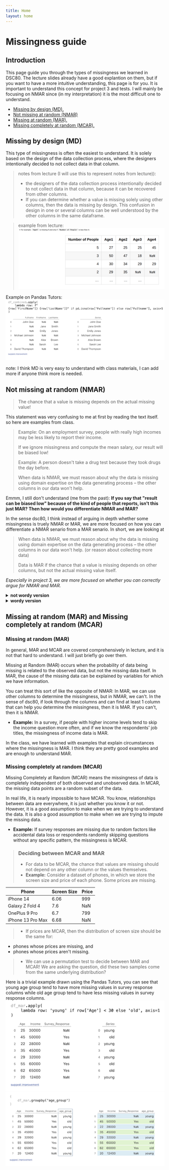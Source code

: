 ```yaml
---
title: Home
layout: home
---
```


# Missingness guide

## Introduction

This page guide you through the types of missingness we learned in DSC80. The lecture slides already have
a good explantion on them, but if you want to have a more intuitive understanding, this page is for you.
It is important to understand this concept for project 3 and tests. I will mainly be focusing on NMAR since
(in my interpretation) it is the most difficult one to understand.

- [Missing by design (MD).](#missing-by-design-md)
- [Not missing at random (NMAR)](#not-missing-at-random-nmar)
- [Missing at random (MAR).](#missing-at-random-mar)
- [Missing completely at random (MCAR).](#missing-completely-at-random-mcar)

## Missing by design (MD)

This type of missingness is often the easiest to understand. It is solely based on the design of the data collection
process, where the designers intentionally decided to not collect data in that column.


> notes from lecture (I will use this to represent notes from lecture)):
> - the designers of the data collection process intentionally decided to not collect data in that column,
    because it can be recovered from other columns.
> - If you can determine whether a value is missing solely using other columns, then the data is missing by design.
    This confusion in design in one or several columns can be well understood by the other columns in the same
    dataframe.

> example from lecture:
> ![img.png](img.png)

Example on Pandas Tutors:
![img_1.png](img_1.png)

note: I think MD is very easy to understand with class materials, I can add more if anyone think more is needed.

## Not missing at random (NMAR)

> The chance that a value is missing depends on the actual missing value!

This statement was very confusing to me at first by reading the text itself. so here are examples from class.

> Example: On an employment survey, people with really high incomes may be less likely to report their income.
>
> If we ignore missingness and compute the mean salary, our result will be biased low!
>
> Example: A person doesn't take a drug test because they took drugs the day before.
>
> When data is NMAR, we must reason about why the data is missing using domain expertise on the data generating
> process – the other columns in our data won't help.


Emmm, I still don't understand (me from the past): **If you say that "result can be biased low" because of the kind of
people that reports, isn't this just MAR? Then how would you differentiate NMAR and MAR?**

In the sense dsc80, I think instead of arguing in depth whether some missingness is truely NMAR or MAR, we are more
focused on
how you can differentiate a NMAR senario from a MAR senario. In short, we are looking at
> When data is NMAR, we must reason about why the data is missing using domain expertise on the data generating
> process – the other columns in our data won't help. (or reason about collecting more data)
> 
> Data is MAR if the chance that a value is missing depends on other columns, but not the actual missing value itself.

*Especially in project 3, we are more focused on whether you can correctly argue for NMAR and MAR.*


<details>
<summary><b>not wordy version</b></summary>
In summary, the difference between NMAR (Not Missing At Random) and MAR (Missing At Random) relates to whether missing
data in a dataset can be inferred from other available data. In MAR, missing values can be predicted using other columns
in the dataset. In contrast, NMAR refers to situations where missingness cannot be determined from the data present.

The distinction between NMAR and MAR can vary depending on the dataset's variables. For instance, in a survey, the
presence of certain columns (like job title in an employment survey) can change missingness from NMAR to MAR, as these
columns help predict missing values.

However, determining missingness can be complex, especially in situations like voluntary surveys where participant
bias (like satisfaction or dissatisfaction among employees) can influence responses. To address these complexities,
various imputation methods are used, such as Model-Based Imputation, which uses statistical models to predict missing
values, and Hot Deck Imputation, where missing values are filled using data from similar respondents.
</details>






<details>
<summary>  <b>wordy version</b></summary>
There isnt a big different in NMAR and MAR, they differentiate in the existence of dependencies on the
missingness in the dataframe. In MAR, we can use other columns to determine the missingness, but in NMAR, we can't. It
is important
to notice that at some level, NMAR and MAR are interchangeable based on the columns given by the dataframe. For example,
in the employment survey example, if we have a column that indicates the job title, we can use that column to determine
the missingness of the income column. In this case, the missingness is MAR. However, if we don't have that column (or
any relevant column), we can't determine the missingness of the income column. In this case, the missingness is NMAR.
In the drug test example, if we have a history of drug usage column, we can use that column to determine the missingness
of the drug test column. In this case, the missingness is MAR.

These are some easy domain knowledge to acquire, but in some cases, it is not that easy.
For example, In a voluntary survey, the decision to participate can be influenced by the very subject the survey seeks
to measure.
This can introduce a form of selection bias:

- Dissatisfied Employees: Those who are dissatisfied might be more inclined to participate as they see the survey as a
  platform to express their grievances. Conversely, they might also choose not to participate due to a sense of futility
  or disengagement.
- Satisfied Employees: Similarly, satisfied employees might be more likely to respond to show their positive
  experiences.
  However, they might also not participate if they feel there’s nothing to add or if they are complacent.
  These uncertainties can lead to one direction of bias due to the questions on surveys or some other factors.

These questions are always hard to answer, and a big part of resolution to this is incorporate these uncertainties into
survey design or imputation.

Aside from the ones we learned in class, there can be:

- Model-Based Imputation: These methods use statistical models (like regression models) to predict missing values based
  on the observed data. These models can be quite sophisticated, taking into account various factors that might influence
  the likelihood of missingness.
- Hot Deck Imputation: This method involves filling in missing values with observed responses from similar respondents.
  The 'similar' respondents are typically identified based on other variables in the dataset.

</details>

## Missing at random (MAR) and Missing completely at random (MCAR)

### Missing at random (MAR)

In general, MAR and MCAR are covered comprehensively in lecture, and it is not that hard to understand. I will just
briefly go over them.

Missing at Random (MAR) occurs when the probability of data being missing is related to the observed data, but not the
missing data itself. In MAR, the cause of the missing data can be explained by variables for which we have information.

You can treat this sort of like the opposite of NMAR: In MAR, we can use other columns to determine the missingness, but
in
NMAR, we can't. In the sense of dsc80, if look through the columns and can find at least 1 column that can help you
determine
the missingness, then it is MAR. If you can't, then it is NMAR.

- **Example:** In a survey, if people with higher income levels tend to skip the income question more often, and if we
  know the respondents' job titles, the missingness of income data is MAR.

In the class, we have learned with examples that explain circumstances where the missingness is MAR. I think they are
pretty good examples and are enough to understand MAR.

### Missing completely at random (MCAR)

Missing Completely at Random (MCAR) means the missingness of data is completely independent of both observed and
unobserved data. In MCAR, the missing data points are a random subset of the data.

In real life, it is nearly impossible to have MCAR. You know, relationships between data are everywhere, it is just
whether you know it or not. However, it is a good assumption to make when we are trying to
understand the data. It is also a good assumption to make when we are trying to impute the missing data.

- **Example:** If survey responses are missing due to random factors like accidental data loss or respondents randomly
  skipping questions without any specific pattern, the missingness is MCAR.

> ### Deciding between MCAR and MAR
> - For data to be MCAR, the chance that values are missing should not depend on any other column or the values
    themselves.
> - **Example:** Consider a dataset of phones, in which we store the screen size and price of each phone. Some prices
    are missing.

| Phone             | Screen Size | Price |
|-------------------|-------------|-------|
| iPhone 14         | 6.06        | 999   |
| Galaxy Z Fold 4   | 7.6         | NaN   |
| OnePlus 9 Pro     | 6.7         | 799   |
| iPhone 13 Pro Max | 6.68        | NaN   |

> - If prices are MCAR, then the distribution of screen size should be the same for:

- phones whose prices are missing, and
- phones whose prices aren't missing.

> - We can use a permutation test to decide between MAR and MCAR! We are asking the question, did these two samples come
    from the same underlying distribution?


Here is a trivial example drawn using the Pandas Tutors, you can see that young age group tend to have more missing
values in survey response columns while old age group tend to have less missing values in survey response columns.
![img_2.png](img_2.png)
![img_3.png](img_3.png)

    


    

